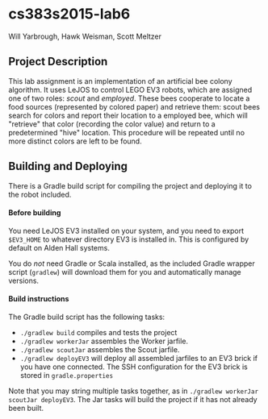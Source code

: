# cs383s2015-lab6

Will Yarbrough, Hawk Weisman, Scott Meltzer

Project Description
--------------------

This lab assignment is an implementation of an artificial bee colony algorithm.
It uses LeJOS to control LEGO EV3 robots, which are assigned one of two roles:
*scout* and *employed*. These bees cooperate to locate a food sources
(represented by colored paper) and retrieve them: scout bees search for colors
and report their location to a employed bee, which will "retrieve" that color
(recording the color value) and return to a predetermined "hive" location. This
procedure will be repeated until no more distinct colors are left to be found.

Building and Deploying
----------------------

There is a Gradle build script for compiling the project and deploying it to the robot included. 

#### Before building

You need LeJOS EV3 installed on your system, and you need to export `$EV3_HOME` to whatever directory EV3 is installed in. This is configured by default on Alden Hall systems. 

You do _not_ need Gradle or Scala installed, as the included Gradle wrapper script (`gradlew`) will download them for you and automatically manage versions.

#### Build instructions

The Gradle build script has the following tasks:

+ `./gradlew build` compiles and tests the project
+ `./gradlew workerJar` assembles the Worker jarfile.
+ `./gradlew scoutJar` assembles the Scout jarfile.
+ `./gradlew deployEV3` will deploy all assembled jarfiles to an EV3 brick if you have one connected. The SSH configuration for the EV3 brick is stored in `gradle.properties`

Note that you may string multiple tasks together, as in `./gradlew workerJar scoutJar deployEV3`. The Jar tasks will build the project if it has not already been built.
